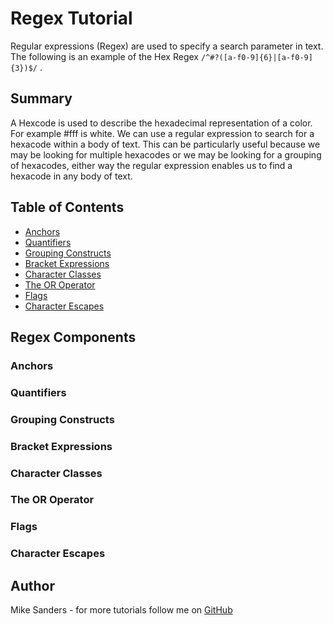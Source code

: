 # Regex Tutorial

Regular expressions (Regex) are used to specify a search parameter in text. The following is an example of the Hex Regex `/^#?([a-f0-9]{6}|[a-f0-9]{3})$/` .

## Summary

A Hexcode is used to describe the hexadecimal representation of a color. For example #fff is white. We can use a regular expression to search for a hexacode within a body of text. This can be particularly useful because we may be looking for multiple hexacodes or we may be looking for a grouping of hexacodes, either way the regular expression enables us to find a hexacode in any body of text.

## Table of Contents

- [Anchors](#anchors)
- [Quantifiers](#quantifiers)
- [Grouping Constructs](#grouping-constructs)
- [Bracket Expressions](#bracket-expressions)
- [Character Classes](#character-classes)
- [The OR Operator](#the-or-operator)
- [Flags](#flags)
- [Character Escapes](#character-escapes)

## Regex Components

### Anchors

### Quantifiers

### Grouping Constructs

### Bracket Expressions

### Character Classes

### The OR Operator

### Flags

### Character Escapes

## Author

Mike Sanders - for more tutorials follow me on [GitHub](https://github.com/Mike-C-Sanders)